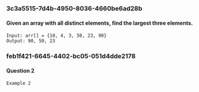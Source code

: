
### 3c3a5515-7d4b-4950-8036-4660be6ad28b
#### Given an array with all distinct elements, find the largest three elements.
```
Input: arr[] = {10, 4, 3, 50, 23, 90}
Output: 90, 50, 23
```

### feb1f421-6645-4402-bc05-051d4dde2178
#### Question 2
```
Example 2
```


